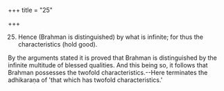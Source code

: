 +++
title = "25"

+++


25. Hence (Brahman is distinguished) by what is infinite; for thus the characteristics (hold good).

By the arguments stated it is proved that Brahman is distinguished by the infinite multitude of blessed qualities. And this being so, it follows that Brahman possesses the twofold characteristics.--Here terminates the adhikaraṇa of 'that which has twofold characteristics.'

